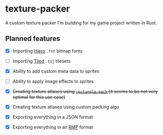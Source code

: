# texture-packer
A custom texture packer I'm building for my game project written in Rust.

## Planned features
- [x] Importing [Hiero](https://libgdx.com/wiki/tools/hiero) `.fnt` bitmap fonts
- [ ] Importing [Tiled](https://www.mapeditor.org/) `.tsj` tilesets
- [x] Ability to add custom meta data to sprites
- [ ] Ability to apply image effects to sprites
- [x] ~~Creating texture atlases using [`rectangle-pack`](https://crates.io/crates/rectangle-pack) (it seems to be not very optimal for this use case)~~
- [x] Creating texture atlases using custom packing algo
- [x] Exporting everything in a JSON format
- [x] Exporting everything in an [RMP](https://github.com/3Hren/msgpack-rust) format

